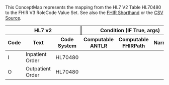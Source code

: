 
This ConceptMap represents the mapping from the HL7 V2 Table HL70480 to the FHIR V3 RoleCode Value Set. See also the <a href='https://github.com/HL7/v2-to-fhir/blob/master/tank/Table HL70480 to V3 RoleCode.fsh'>FHIR Shorthand</a> or the <a href='https://github.com/HL7/v2-to-fhir/blob/master/mappings/codesystems/HL7 Concept Map_ Order Type - Sheet1.csv'>CSV Source</a>.
<table class='grid'><thead>
<tr><th colspan='3' style='border-right: 2px solid black;'>HL7 v2</th><th colspan='3' style='border-right: 2px solid black;'>Condition (IF True, args)</th><th colspan='4'>HL7 FHIR</th><th>Comments</th></tr>
<tr><th>Code</th><th>Text</th><th>Code System</th><th>Computable ANTLR</th><th>Computable FHIRPath</th><th>Narrative</th><th>Code</th><th>&#xA0;</th><th>Display</th><th>Code System</th><th>&#xA0;</th></tr></thead>
<tbody>
<tr><td>I</td><td>Inpatient Order</td><td style='border-right: 2px'>HL70480</td><td></td><td></td><td style='border-right: 2px'></td><td>HOSP</td><td></td><td>Hospital</td><td>http://terminology.hl7.org/CodeSystem/v3-RoleCode</td><td></td></tr>
<tr><td>O</td><td>Outpatient Order</td><td style='border-right: 2px'>HL70480</td><td></td><td></td><td style='border-right: 2px'></td><td>OF</td><td></td><td>Outpatient facility</td><td>http://terminology.hl7.org/CodeSystem/v3-RoleCode</td><td></td></tr>
</tbody></table>
